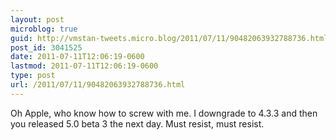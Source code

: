 ```yaml
---
layout: post
microblog: true
guid: http://vmstan-tweets.micro.blog/2011/07/11/90482063932788736.html
post_id: 3041525
date: 2011-07-11T12:06:19-0600
lastmod: 2011-07-11T12:06:19-0600
type: post
url: /2011/07/11/90482063932788736.html
---
```

Oh Apple, who know how to screw with me. I downgrade to 4.3.3 and then you released 5.0 beta 3 the next day. Must resist, must resist.
